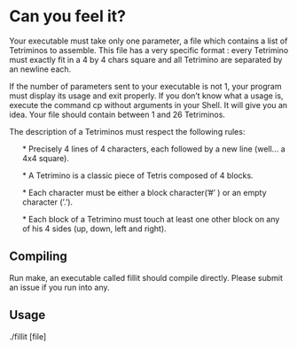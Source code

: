 <h1>Can you feel it?</h1>


<p>Your executable must take only one parameter, a file which contains a list of Tetriminos to assemble. 
This file has a very specific format : every Tetrimino must exactly fit in a 4 by 4 chars square and all 
Tetrimino are separated by an newline each.</p>

<p>If the number of parameters sent to your executable is not 1, your program must display its usage and exit properly. 
If you don’t know what a usage is, execute the command cp without arguments in your Shell. 
It will give you an idea. Your file should contain between 1 and 26 Tetriminos.</p>

<p>The description of a Tetriminos must respect the following rules:</p>
<ul>* Precisely 4 lines of 4 characters, each followed by a new line (well... a 4x4 square).</ul>
<ul>* A Tetrimino is a classic piece of Tetris composed of 4 blocks. </ul>
<ul>* Each character must be either a block character(’#’ ) or an empty character (’.’).</ul>
<ul>* Each block of a Tetrimino must touch at least one other block on any of his 4 sides (up, down, left and right).</ul>

<h2>Compiling</h2>

Run make, an executable called fillit should compile directly. Please submit an issue if you run into any.

<h2>Usage</h2>
./fillit [file]

